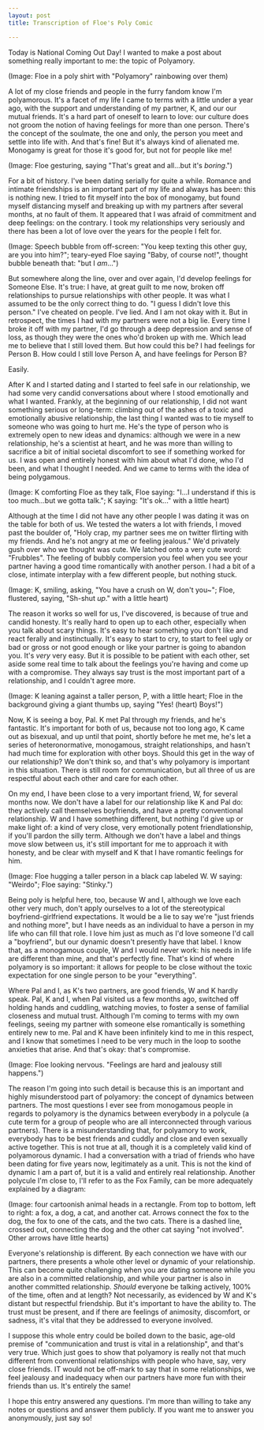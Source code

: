 ```yaml
---
layout: post
title: Transcription of Floe's Poly Comic

---
```


Today is National Coming Out Day! I wanted to make a post about something really
important to me: the topic of Polyamory.

(Image: Floe in a poly shirt with "Polyamory" rainbowing over them)

A lot of my close friends and people in the furry fandom know I'm polyamorous.
It's a facet of my life I came to terms with a little under a year ago, with the
support and understanding of my partner, K, and our our mutual friends.  It's a
hard part of oneself to learn to love: our culture does not groom the notion of
having feelings for more than one person.  There's the concept of the soulmate,
the one and only, the person you meet and settle into life with.  And that's
fine!  But it's always kind of alienated me.  Monogamy is great for those it's
good for, but not for people like me!

(Image: Floe gesturing, saying "That's great and all...but it's _boring_.")

For a bit of history.  I've been dating serially for quite a while.  Romance and
intimate friendships is an important part of my life and always has been: this
is nothing new.  I tried to fit myself into the box of monogamy, but found
myself distancing myself and breaking up with my partners after several months,
at no fault of them.  It appeared that I was afraid of commitment and deep
feelings: on the contrary.  I took my relationships very seriously and there has
been a  lot of love over the years for the people I felt for.

(Image: Speech bubble from off-screen: "You keep texting this other guy, are you
into him?"; teary-eyed Floe saying "Baby, of course not!", thought bubble
beneath that: "but I _am_...")

But somewhere along the line, over and over again, I'd develop feelings for
Someone Else.  It's true: I have, at great guilt to me now, broken off
relationships to pursue relationships with other people.  It was what I assumed
to be the only correct thing to do.  "I guess I didn't love this person."  I've
cheated on people.  I've lied.  And I am not okay with it.  But in retrospect,
the times I had with my partners were not a big lie.  Every time I broke it off
with my partner, I'd go through a deep depression and sense of loss, as though
they were the ones who'd broken up with me.  Which lead me to believe that I
still loved them.  But how could this be?  I had feelings for Person B.  How
could I still love Person A, and have feelings for Person B?

Easily.

After K and I started dating and I started to feel safe in our relationship, we
had some very candid conversations about where I stood emotionally and what I
wanted.  Frankly, at the beginning of our relationship, I did not want something
serious or long-term: climbing out of the ashes of a toxic and emotionally
abusive relationship, the last thing I wanted was to tie myself to someone who
was going to hurt me.  He's the type of person who is extremely open to new
ideas and dynamics: although we were in a new relationship, he's a scientist at
heart, and he was more than willing to sacrifice a bit of initial societal
discomfort to see if something worked for us.  I was open and entirely honest
with him about what I'd done, who I'd been, and what I thought I needed.  And we
came to terms with the idea of being polygamous.

(Image: K comforting Floe as they talk, Floe saying: "I...I understand if this
is too much...but we gotta talk."; K saying: "It's ok..." with a little heart)

Although at the time I did not have any other people I was dating it was on the
table for both of us. We tested the waters a lot with friends, I moved past the
boulder of, "Holy crap, my partner sees me on twitter flirting with my friends.
And he's not angry at me or feeling jealous."  We'd privately gush over who we
thought was cute.  We latched onto a very cute word: "Frubbles".  The feeling of
bubbly compersion you feel when you see your partner having a good time
romantically with another person. I had a bit of a close, intimate interplay
with a few different people, but nothing stuck.

(Image: K, smiling, asking, "You have a crush on W, don't you~"; Floe,
flustered, saying, "Sh-shut _up_." with a little heart)

The reason it works so well for us, I've discovered, is because of true and
candid honesty.  It's really hard to open up to each other, especially when you
talk about scary things.  It's easy to hear something you don't like and react
ferally and instinctually.  It's easy to start to cry, to start to feel ugly or
bad or gross or not good enough or like your partner is going to abandon you.
It's *very* very easy.  But it is possible to be patient with each other, set
aside some real time to talk about the feelings you're having and come up with a
compromise.  They always say trust is the most important part of a relationship,
and I couldn't agree more.

(Image: K leaning against a taller person, P, with a little heart; Floe in the
background giving a giant thumbs up, saying "Yes! (heart) Boys!")

Now, K is seeing a boy, Pal.  K met Pal through my friends, and he's fantastic.
It's important for both of us, because not too long ago, K came out as bisexual,
and up until that point, shortly before he met me, he's let a series of
heteronormative, monogamous, straight relationships, and hasn't had much time
for exploration with other boys.  Should this get in the way of our
relationship? We don't think so, and that's why polyamory is important in this
situation.  There is still room for communication, but all three of us are
respectful about each other and care for each other.

On my end, I have been close to a very important friend, W, for several months
now.  We don't have a label for our relationship like K and Pal do: they
actively call themselves boyfriends, and have a pretty conventional
relationship.  W and I have something different, but nothing I'd give up or make
light of: a kind of very close, very emotionally potent friendlationship, if
you'll pardon the silly term.  Although we don't have a label and things move
slow between us, it's still important for me to approach it with honesty, and be
clear with myself and K that I have romantic feelings for him.

(Image: Floe hugging a taller person in a black cap labeled W.  W saying:
"Weirdo"; Floe saying: "Stinky.")

Being poly is helpful here, too, because W and I, although we love each other
very much, don't apply ourselves to a lot of the stereotypical
boyfriend-girlfriend expectations.  It would be a lie to say we're "just friends
and nothing more", but I have needs as an individual to have a person in my life
who can fill that role.  I love him just as much as I'd love someone I'd call a
"boyfriend", but our dynamic doesn't presently have that label.  I know that, as
a monogamous couple, W and I would never work: his needs in life are different
than mine, and that's perfectly fine.  That's kind of where polyamory is so
important: it allows for people to be close without the toxic expectation for
one single person to be your "everything".

Where Pal and I, as K's two partners, are good friends, W and K hardly speak.
Pal, K and I, when Pal visited us a few months ago, switched off holding hands
and cuddling, watching movies, to foster a sense of familial closeness and
mutual trust. Although I'm coming to terms with my own feelings, seeing my
partner with someone else romantically is something entirely new to me.  Pal and
K have been infinitely kind to me in this respect, and I know that sometimes I
need to be very  much in the loop to soothe anxieties that arise.  And that's
okay: that's compromise.

(Image: Floe looking nervous.  "Feelings are hard and jealousy still happens.")

The reason I'm going into such detail is because this is an important and highly
misunderstood part of polyamory: the concept of dynamics between partners.  The
most questions I ever see from monogamous people in regards to polyamory is the
dynamics between everybody in a polycule (a cute term for a group of people who
are all interconnected through various partners).  There is a misunderstanding
that, for polyamory to work, everybody has to be best friends and cuddly and
close and even sexually active together.  This is not true at all, though it is
a completely valid kind of polyamorous dynamic.  I had a conversation with a
triad of friends who have been dating for five years now, legitimately as a
unit. This is not the kind of dynamic I am a part of, but it is a valid and
entirely real relationship.  Another polycule I'm close to, I'll refer to as the
Fox Family, can be more adequately explained by a diagram:

(Image: four cartoonish animal heads in a rectangle. From top to bottom, left to
right: a fox, a dog, a cat, and another cat. Arrows connect the fox to the dog,
the fox to one of the cats, and the two cats.  There is a dashed line, crossed
out, connecting the dog and the other cat saying "not involved".  Other arrows
have little hearts)

Everyone's relationship is different.  By each connection we have with our
partners, there presents a whole other level or dynamic of your relationship.
This can become quite challenging when you are dating someone while you are also
in a committed relationship, and while your partner is also in another committed
relationship.  *Should* everyone be talking actively, 100% of the time, often
and at length?  Not necessarily, as evidenced by W and K's distant but
respectful friendship.  But it's important to have the ability to.  The trust
must be present, and if there are feelings of animosity, discomfort, or sadness,
it's vital that they be addressed to everyone involved.

I suppose this whole entry could be boiled down to the basic, age-old premise of
"communication and trust is vital in a relationship", and that's very true.
Which just goes to show that polyamory is really not that much different from
conventional relationships with people who have, say, very close friends.  IT
would not be off-mark to say that in some relationships, we feel jealousy and
inadequacy when our partners have more fun with their friends than us. It's
entirely the same!

I hope this entry answered any questions. I'm more than willing to take any
notes or questions and answer them publicly.  If you want me to answer you
anonymously, just say so!
